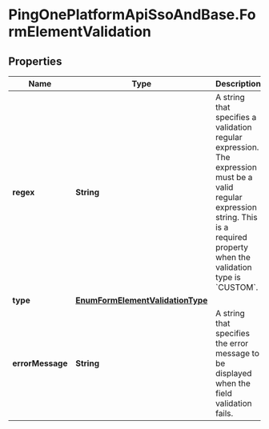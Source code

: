 # PingOnePlatformApiSsoAndBase.FormElementValidation

## Properties

Name | Type | Description | Notes
------------ | ------------- | ------------- | -------------
**regex** | **String** | A string that specifies a validation regular expression. The expression must be a valid regular expression string. This is a required property when the validation type is &#x60;CUSTOM&#x60;. | [optional] 
**type** | [**EnumFormElementValidationType**](EnumFormElementValidationType.md) |  | [optional] 
**errorMessage** | **String** | A string that specifies the error message to be displayed when the field validation fails. | [optional] 


